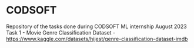 # CODSOFT
Repository of the tasks done during CODSOFT ML internship August 2023
Task 1 - Movie Genre Classification                     Dataset - https://www.kaggle.com/datasets/hijest/genre-classification-dataset-imdb
